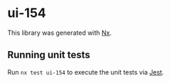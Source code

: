 # ui-154

This library was generated with [Nx](https://nx.dev).

## Running unit tests

Run `nx test ui-154` to execute the unit tests via [Jest](https://jestjs.io).
